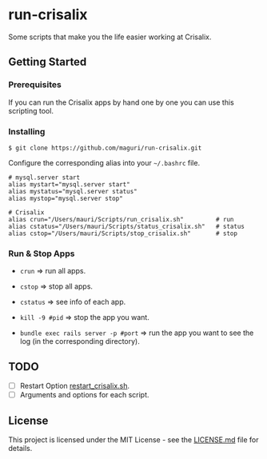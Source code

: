 # run-crisalix

Some scripts that make you the life easier working at Crisalix.

## Getting Started

### Prerequisites

If you can run the Crisalix apps by hand one by one you can use this scripting tool.

### Installing

```
$ git clone https://github.com/maguri/run-crisalix.git
```

Configure the corresponding alias into your `~/.bashrc` file.

```
# mysql.server start
alias mystart="mysql.server start"
alias mystatus="mysql.server status"
alias mystop="mysql.server stop"

# Crisalix
alias crun="/Users/mauri/Scripts/run_crisalix.sh"         # run
alias cstatus="/Users/mauri/Scripts/status_crisalix.sh"   # status
alias cstop="/Users/mauri/Scripts/stop_crisalix.sh"       # stop
```

### Run & Stop Apps

- `crun` => run all apps.
- `cstop` => stop all apps.
- `cstatus` => see info of each app.

- `kill -9 #pid` => stop the app you want.
- `bundle exec rails server -p #port` => run the app you want to see the log (in the corresponding directory).

## TODO


- [ ] Restart Option [restart_crisalix.sh](restart_crisalix.sh).
- [ ] Arguments and options for each script.

## License

This project is licensed under the MIT License - see the [LICENSE.md](LICENSE.md) file for details.
